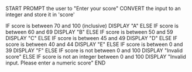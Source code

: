 START
  PROMPT the user to "Enter your score"
  CONVERT the input to an integer and store it in 'score'

  IF score is between 70 and 100 (inclusive)
      DISPLAY "A"
  ELSE IF score is between 60 and 69
      DISPLAY "B"
  ELSE IF score is between 50 and 59
      DISPLAY "C"
  ELSE IF score is between 45 and 49
      DISPLAY "D"
  ELSE IF score is between 40 and 44
      DISPLAY "E"
  ELSE IF score is between 0 and 39
      DISPLAY "F"
  ELSE IF score is not between 0 and 100
      DISPLAY "Invalid score"
  ELSE IF score is not an integer between 0 and 100 
      DISPLAY "Invalid input. Please enter a numeric score"
END
